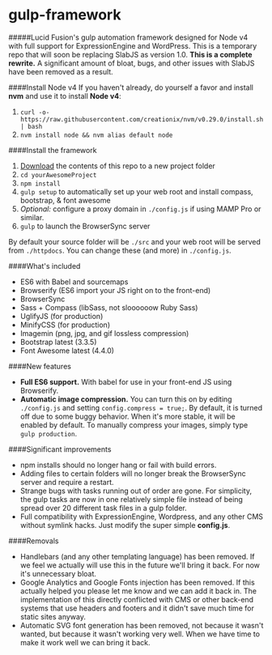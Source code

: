 gulp-framework
============
#####Lucid Fusion's gulp automation framework designed for Node v4 with full support for ExpressionEngine and WordPress.
This is a temporary repo that will soon be replacing SlabJS as version 1.0.  **This is a complete rewrite.** A significant amount of bloat, bugs, and other issues with SlabJS have been removed as a result.

####Install Node v4
If you haven't already, do yourself a favor and install **nvm** and use it to install **Node v4**:

1. `curl -o- https://raw.githubusercontent.com/creationix/nvm/v0.29.0/install.sh | bash`
2. `nvm install node && nvm alias default node`

####Install the framework
1. [Download](https://github.com/lucidfusion/gulp-framework/archive/master.zip) the contents of this repo to a new project folder
2. `cd yourAwesomeProject`
3. `npm install`
4. `gulp setup` to automatically set up your web root and install compass, bootstrap, & font awesome
5. *Optional:* configure a proxy domain in `./config.js` if using MAMP Pro or similar.
6. `gulp` to launch the BrowserSync server

By default your source folder will be `./src` and your web root will be served from `./httpdocs`.  You can change these (and more) in `./config.js`.

####What's included
* ES6 with Babel and sourcemaps
* Browserify (ES6 import your JS right on to the front-end)
* BrowserSync
* Sass + Compass (libSass, not sloooooow Ruby Sass)
* UglifyJS (for production)
* MinifyCSS (for production)
* Imagemin (png, jpg, and gif lossless compression)
* Bootstrap latest (3.3.5)
* Font Awesome latest (4.4.0)

####New features
* **Full ES6 support.** With babel for use in your front-end JS using Browserify.
* **Automatic image compression.**  You can turn this on by editing `./config.js` and setting `config.compress = true;`.  By default, it is turned off due to some buggy behavior.  When it's more stable, it will be enabled by default.  To manually compress your images, simply type `gulp production`.

####Significant improvements
* npm installs should no longer hang or fail with build errors.
* Adding files to certain folders will no longer break the BrowserSync server and require a restart.
* Strange bugs with tasks running out of order are gone.  For simplicity, the gulp tasks are now in one relatively simple file instead of being spread over 20 different task files in a gulp folder.
* Full compatibility with ExpressionEngine, Wordpress, and any other CMS without symlink hacks.  Just modify the super simple **config.js**.

####Removals
* Handlebars (and any other templating language) has been removed.  If we feel we actually will use this in the future we'll bring it back.  For now it's unnecessary bloat.
* Google Analytics and Google Fonts injection has been removed.  If this actually helped you please let me know and we can add it back in.  The implementation of this directly conflicted with CMS or other back-end systems that use headers and footers and it didn't save much time for static sites anyway.
* Automatic SVG font generation has been removed, not because it wasn't wanted, but because it wasn't working very well.  When we have time to make it work well we can bring it back.